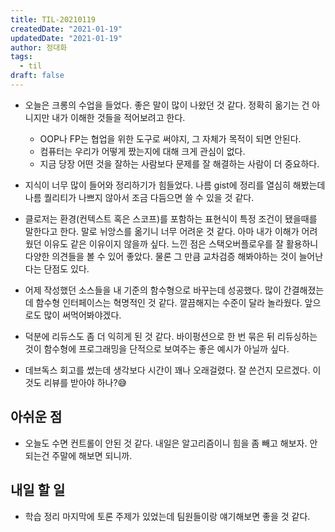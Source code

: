 ```yaml
---
title: TIL-20210119
createdDate: "2021-01-19"
updatedDate: "2021-01-19"
author: 정대화
tags:
  - til
draft: false
---
```


- 오늘은 크롱의 수업을 들었다. 좋은 말이 많이 나왔던 것 같다. 정확히 옮기는 건 아니지만 내가 이해한 것들을 적어보려고 한다.

  - OOP나 FP는 협업을 위한 도구로 써야지, 그 자체가 목적이 되면 안된다.
  - 컴퓨터는 우리가 어떻게 짰는지에 대해 크게 관심이 없다.
  - 지금 당장 어떤 것을 잘하는 사람보다 문제를 잘 해결하는 사람이 더 중요하다.

- 지식이 너무 많이 들어와 정리하기가 힘들었다. 나름 gist에 정리를 열심히 해봤는데 나름 퀄리티가 나쁘지 않아서 조금 다듬으면 쓸 수 있을 것 같다.

- 클로저는 환경(컨텍스트 혹은 스코프)를 포함하는 표현식이 특정 조건이 됐을때를 말한다고 한다. 말로 뉘앙스를 옮기니 너무 어려운 것 같다. 아마 내가 이해가 어려웠던 이유도 같은 이유이지 않을까 싶다. 느낀 점은 스택오버플로우를 잘 활용하니 다양한 의견들을 볼 수 있어 좋았다. 물론 그 만큼 교차검증 해봐야하는 것이 늘어난다는 단점도 있다.

- 어제 작성했던 소스들을 내 기준의 함수형으로 바꾸는데 성공했다. 많이 간결해졌는데 함수형 인터페이스는 혁명적인 것 같다. 깔끔해지는 수준이 달라 놀라웠다. 앞으로도 많이 써먹어봐야겠다.

- 덕분에 리듀스도 좀 더 익히게 된 것 같다. 바이펑션으로 한 번 묶은 뒤 리듀싱하는 것이 함수형에 프로그래밍을 단적으로 보여주는 좋은 예시가 아닐까 싶다.

- 데브독스 회고를 썼는데 생각보다 시간이 꽤나 오래걸렸다. 잘 쓴건지 모르겠다. 이것도 리뷰를 받아야 하나?😅

## 아쉬운 점

- 오늘도 수면 컨트롤이 안된 것 같다. 내일은 알고리즘이니 힘을 좀 빼고 해보자. 안되는건 주말에 해보면 되니까.

## 내일 할 일

- 학습 정리 마지막에 토론 주제가 있었는데 팀원들이랑 얘기해보면 좋을 것 같다.
